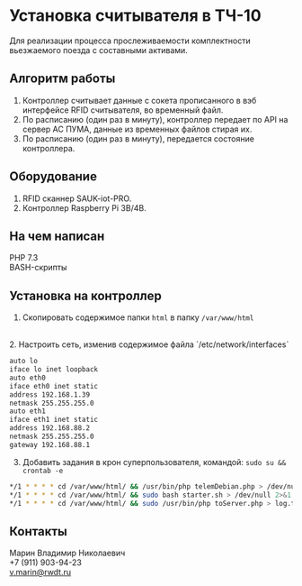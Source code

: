 # Установка считывателя в ТЧ-10

Для реализации процесса прослеживаемости комплектности вьезжаемого поезда с составными активами.

## Алгоритм работы

1. Контроллер считывает данные с сокета прописанного в вэб интерфейсе RFID считывателя, во временный файл.
2. По расписанию (один раз в минуту), контроллер передает по API на сервер АС ПУМА, данные из временных файлов стирая их.
3. По расписанию (один раз в минуту), передается состояние контроллера.

## Оборудование

1. RFID сканнер SAUK-iot-PRO.
2. Контроллер Raspberry Pi 3B/4B.

## На чем написан

PHP 7.3<br>
BASH-скрипты

## Установка на контроллер

1. Скопировать содержимое папки `html` в папку `/var/www/html`<br>
<br>
2. Настроить сеть, изменив содержимое файла `/etc/network/interfaces`

```sh
auto lo
iface lo inet loopback
auto eth0
iface eth0 inet static
address 192.168.1.39
netmask 255.255.255.0
auto eth1
iface eth1 inet static
address 192.168.88.2
netmask 255.255.255.0
gateway 192.168.88.1
```

3. Добавить задания в крон суперпользователя, командой: `sudo su && crontab -e`

```sh
*/1 * * * * cd /var/www/html/ && /usr/bin/php telemDebian.php > /dev/null 2>&1
*/1 * * * * cd /var/www/html/ && sudo bash starter.sh > /dev/null 2>&1
*/1 * * * * cd /var/www/html/ && sudo /usr/bin/php toServer.php > log.txt
```

## Контакты

Марин Владимир Николаевич<br>
+7 (911) 903-94-23<br>
v.marin@rwdt.ru